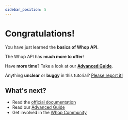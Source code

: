 ```yaml
---
sidebar_position: 5
---
```


# Congratulations!

You have just learned the **basics of Whop API**.

The Whop API has **much more to offer**!

Have **more time**? Take a look at our **[Advanced Guide](../tutorial-extras/manage-docs-versions.md)**.

Anything **unclear** or **buggy** in this tutorial? [Please report it!](https://discord.gg/J5HS6MVQas)

## What's next?

- Read the [official documentation](https://dev.whop.com/reference/home)
- Read our [Advanced Guide](https://)
- Get involved in the [Whop Community](https://discord.gg/J5HS6MVQas)
